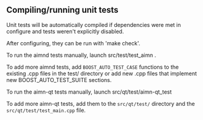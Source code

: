 Compiling/running unit tests
------------------------------------

Unit tests will be automatically compiled if dependencies were met in configure
and tests weren't explicitly disabled.

After configuring, they can be run with 'make check'.

To run the aimnd tests manually, launch src/test/test_aimn .

To add more aimnd tests, add `BOOST_AUTO_TEST_CASE` functions to the existing
.cpp files in the test/ directory or add new .cpp files that
implement new BOOST_AUTO_TEST_SUITE sections.

To run the aimn-qt tests manually, launch src/qt/test/aimn-qt_test

To add more aimn-qt tests, add them to the `src/qt/test/` directory and
the `src/qt/test/test_main.cpp` file.
